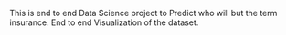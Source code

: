 This is end to end Data Science project to Predict who will but the term insurance. 
End to end Visualization of the dataset.
